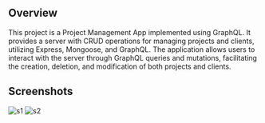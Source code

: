 ## Overview
This project is a Project Management App implemented using GraphQL. It provides a server with CRUD operations for managing projects and clients, utilizing Express, Mongoose, and GraphQL. The application allows users to interact with the server through GraphQL queries and mutations, facilitating the creation, deletion, and modification of both projects and clients.
## Screenshots


![s1](https://github.com/aun1414/Project-Management-App/assets/106032365/0d0bbb7d-64a8-4842-afe5-2f781b776334)
![s2](https://github.com/aun1414/Project-Management-App/assets/106032365/f6022332-434d-4862-9724-e04a1a3d9acc)

